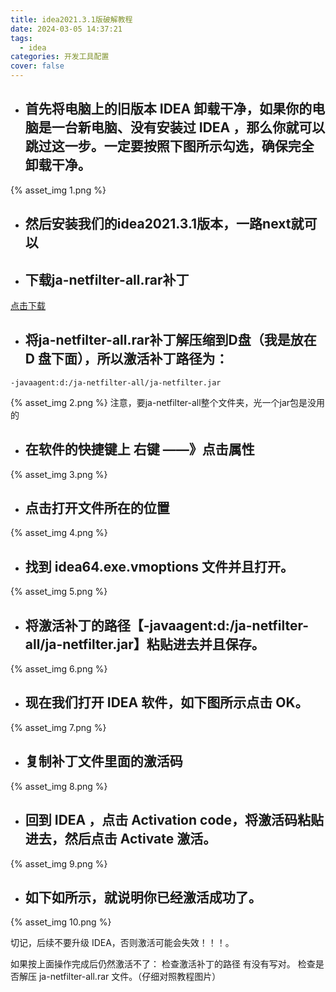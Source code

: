 ```yaml
---
title: idea2021.3.1版破解教程
date: 2024-03-05 14:37:21
tags:
  - idea
categories: 开发工具配置
cover: false
---
```


+ ## 首先将电脑上的旧版本 IDEA 卸载干净，如果你的电脑是一台新电脑、没有安装过 IDEA ，那么你就可以跳过这一步。一定要按照下图所示勾选，确保完全卸载干净。
{% asset_img 1.png %}

+ ## 然后安装我们的idea2021.3.1版本，一路next就可以

+ ## 下载ja-netfilter-all.rar补丁
[点击下载](ja-netfilter-all.rar)

+ ## 将ja-netfilter-all.rar补丁解压缩到D盘（我是放在 D 盘下面），所以激活补丁路径为：
```
-javaagent:d:/ja-netfilter-all/ja-netfilter.jar
```
{% asset_img 2.png %}
注意，要ja-netfilter-all整个文件夹，光一个jar包是没用的

+ ## 在软件的快捷键上  右键 ——》点击属性   
{% asset_img 3.png %}

+ ## 点击打开文件所在的位置
{% asset_img 4.png %}

+ ## 找到 idea64.exe.vmoptions 文件并且打开。
{% asset_img 5.png %}

+ ## 将激活补丁的路径【-javaagent:d:/ja-netfilter-all/ja-netfilter.jar】粘贴进去并且保存。
{% asset_img 6.png %}

+ ## 现在我们打开 IDEA 软件，如下图所示点击 OK。
{% asset_img 7.png %}

+ ## 复制补丁文件里面的激活码
{% asset_img 8.png %}

+ ## 回到 IDEA ，点击 Activation code，将激活码粘贴进去，然后点击 Activate 激活。
{% asset_img 9.png %}

+ ## 如下如所示，就说明你已经激活成功了。
{% asset_img 10.png %}

切记，后续不要升级 IDEA，否则激活可能会失效！！！。

如果按上面操作完成后仍然激活不了：
检查激活补丁的路径 有没有写对。
检查是否解压  ja-netfilter-all.rar 文件。（仔细对照教程图片）
